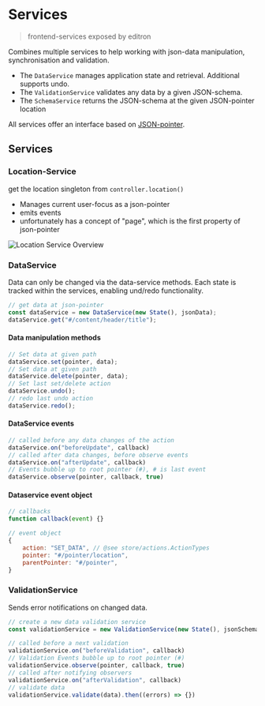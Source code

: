 # Services

> frontend-services exposed by editron

Combines multiple services to help working with json-data manipulation, synchronisation and validation.

- The `DataService` manages application state and retrieval. Additional supports undo.
- The `ValidationService` validates any data by a given JSON-schema.
- The `SchemaService` returns the JSON-schema at the given JSON-pointer location

All services offer an interface based on [JSON-pointer](https://tools.ietf.org/html/rfc6901).


## Services


### Location-Service

get the location singleton from `controller.location()`

- Manages current user-focus as a json-pointer
- emits events
- unfortunately has a concept of "page", which is the first property of json-pointer

![Location Service Overview](../docs/images/location-service.jpg)


### DataService

Data can only be changed via the data-service methods. Each state is tracked within the services, enabling und/redo functionality.

```js
// get data at json-pointer
const dataService = new DataService(new State(), jsonData);
dataService.get("#/content/header/title");
```

#### Data manipulation methods

```js
// Set data at given path
dataService.set(pointer, data);
// Set data at given path
dataService.delete(pointer, data);
// Set last set/delete action
dataService.undo();
// redo last undo action
dataService.redo();
```

#### DataService events

```js
// called before any data changes of the action
dataService.on("beforeUpdate", callback)
// called after data changes, before observe events 
dataService.on("afterUpdate", callback) 
// Events bubble up to root pointer (#), # is last event
dataService.observe(pointer, callback, true) 
```


#### Dataservice event object

```js
// callbacks
function callback(event) {}
```

```js
// event object
{
    action: "SET_DATA", // @see store/actions.ActionTypes
    pointer: "#/pointer/location",
    parentPointer: "#/pointer",
}
```


### ValidationService

Sends error notifications on changed data.

```js
// create a new data validation service
const validationService = new ValidationService(new State(), jsonSchema)
```

```js
// called before a next validation
validationService.on("beforeValidation", callback)     
// Validation Events bubble up to root pointer (#)
validationService.observe(pointer, callback, true)   
// called after notifying observers 
validationService.on("afterValidation", callback)    
// validate data
validationService.validate(data).then((errors) => {})
```
